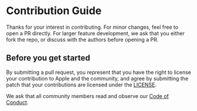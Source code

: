 # Contribution Guide

Thanks for your interest in contributing.
For minor changes, feel free to open a PR directly.
For larger feature development, we ask that you either fork the repo,
or discuss with the authors before opening a PR.


## Before you get started

By submitting a pull request, you represent that you have the right to license your contribution to Apple and the community, and agree by submitting the patch that your contributions are licensed under the [LICENSE](LICENSE).

We ask that all community members read and observe our [Code of Conduct](CODE_OF_CONDUCT.md).